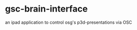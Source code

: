 gsc-brain-interface
===================

an ipad application to control osg's p3d-presentations via OSC
